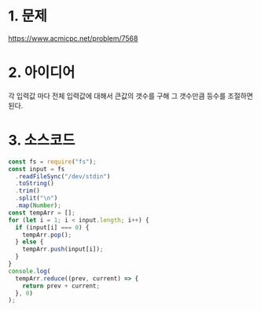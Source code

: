 # 1. 문제

https://www.acmicpc.net/problem/7568

# 2. 아이디어

각 입력값 마다 전체 입력값에 대해서 큰값의 갯수를 구해 그 갯수만큼 등수를 조절하면 된다.

# 3. 소스코드

```javascript
const fs = require("fs");
const input = fs
  .readFileSync("/dev/stdin")
  .toString()
  .trim()
  .split("\n")
  .map(Number);
const tempArr = [];
for (let i = 1; i < input.length; i++) {
  if (input[i] === 0) {
    tempArr.pop();
  } else {
    tempArr.push(input[i]);
  }
}
console.log(
  tempArr.reduce((prev, current) => {
    return prev + current;
  }, 0)
);
```
